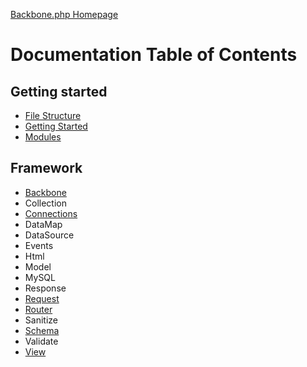 [Backbone.php Homepage](https://github.com/jamesatracy/Backbone.php)

# Documentation Table of Contents

## Getting started

* [File Structure](file_structure.md)
* [Getting Started](getting_started.md)
* [Modules](modules.md)

## Framework

* [Backbone](backbone_class.md)
* Collection
* [Connections](connections_class.md)
* DataMap
* DataSource
* Events
* Html
* Model
* MySQL
* Response
* [Request](request_class.md)
* [Router](router_class.md)
* Sanitize
* [Schema](schema_class.md)
* Validate
* [View](view_class.md)